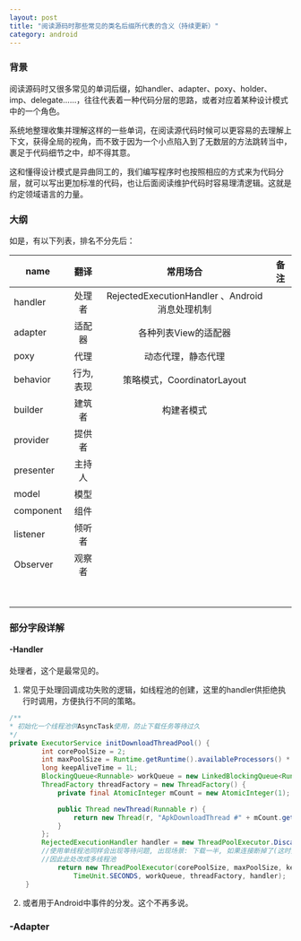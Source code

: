 ```yaml
---
layout: post
title: "阅读源码时那些常见的类名后缀所代表的含义（持续更新）"
category: android
---
```


### 背景

阅读源码时又很多常见的单词后缀，如handler、adapter、poxy、holder、imp、delegate……，往往代表着一种代码分层的思路，或者对应着某种设计模式中的一个角色。

系统地整理收集并理解这样的一些单词，在阅读源代码时候可以更容易的去理解上下文，获得全局的视角，而不致于因为一个小点陷入到了无数层的方法跳转当中，裹足于代码细节之中，却不得其意。

这和懂得设计模式是异曲同工的，我们编写程序时也按照相应的方式来为代码分层，就可以写出更加标准的代码，也让后面阅读维护代码时容易理清逻辑。这就是约定领域语言的力量。

### 大纲

如是，有以下列表，排名不分先后：

|name  |  翻译 | 常用场合 |备注 |
|------| :-----: |:------:|------|
|handler|处理者|RejectedExecutionHandler 、Android消息处理机制||
|adapter|适配器|各种列表View的适配器||
|poxy|代理|动态代理，静态代理||
|behavior|行为,表现|策略模式，CoordinatorLayout||
|builder|建筑者|构建者模式||
|provider|提供者|||
|presenter|主持人|||
|model|模型|||
|component|组件|||
|listener|倾听者|||
|Observer|观察者|||
|||||
|||||
|||||
|||||
|||||
|||||
|||||
|||||


### 部分字段详解

#### -Handler

处理者，这个是最常见的。
1. 常见于处理回调成功失败的逻辑，如线程池的创建，这里的handler供拒绝执行时调用，方便执行不同的策略。
```java
/**
* 初始化一个线程池供AsyncTask使用，防止下载任务等待过久
*/
private ExecutorService initDownloadThreadPool() {
        int corePoolSize = 2;
        int maxPoolSize = Runtime.getRuntime().availableProcessors() * 2 + 1;
        long keepAliveTime = 1L;
        BlockingQueue<Runnable> workQueue = new LinkedBlockingQueue<Runnable>();
        ThreadFactory threadFactory = new ThreadFactory() {
            private final AtomicInteger mCount = new AtomicInteger(1);

            public Thread newThread(Runnable r) {
                return new Thread(r, "ApkDownloadThread #" + mCount.getAndIncrement());
            }
        };
        RejectedExecutionHandler handler = new ThreadPoolExecutor.DiscardOldestPolicy();
        //使用单线程池同样会出现等待问题, 出现场景: 下载一半, 如果连接断掉了(这时要关闭流), 然后再尝试下载
        //因此此处改成多线程池
  			return new ThreadPoolExecutor(corePoolSize, maxPoolSize, keepAliveTime,
                TimeUnit.SECONDS, workQueue, threadFactory, handler);
    }
```
2. 或者用于Android中事件的分发。这个不再多说。

### -Adapter